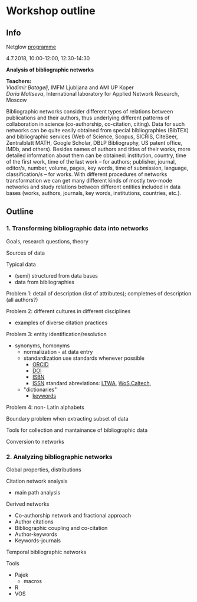 # Workshop outline

## Info

Netglow [programme](http://ngw.spbu.ru/programme)

4.7.2018, 10:00-12:00, 12:30-14:30

**Analysis of bibliographic networks**

**Teachers:**<br>
*Vladimir Batagelj*, IMFM Ljubljana and AMI UP Koper <br>
*Daria Maltseva*, International laboratory for
Applied Network Research, Moscow


Bibliographic networks consider different types of relations between publications and their authors, 
thus underlying different patterns of collaboration in science (co-authorship, co-citation, citing). 
Data for such networks can be quite easily obtained from special bibliographies (BibTEX) and 
bibliographic services (Web of Science, Scopus, SICRIS, CiteSeer, Zentralblatt MATH, Google Scholar, 
DBLP Bibliography, US patent office, IMDb, and others). Besides names of authors and titles of their
works, more detailed information about them can be obtained: institution, country, time of the first
work, time of the last work – for authors; publisher, journal, editor/s, number, volume, pages, 
key words, time of submission, language, classification/s – for works. With different procedures 
of networks transformation we can get many different kinds of mostly two-mode networks and study 
relations between different entities included in data bases (works, authors, journals, key words, 
institutions, countries, etc.).

## Outline

### 1. Transforming bibliographic data into networks

Goals, research questions, theory

Sources of data

Typical data
- (semi) structured from data bases
- data from bibliographies

Problem 1: detail of description (list of attributes); completnes of description (all authors?)

Problem 2: different cultures in different disciplines
- examples of diverse citation practices

Problem 3: entity identification/resolution
- synonyms, homonyms
  - normalization - at data entry
  - standardization use standards whenever possible
    - [ORCID](https://orcid.org/)
    - [DOI](https://www.doi.org/)
    - [ISBN](https://isbnsearch.org/)
    - [ISSN](http://www.issn.org/) standard abreviations: [LTWA](http://www.issn.org/services/online-services/access-to-the-ltwa/), [WoS](https://images.webofknowledge.com/images/help/WOS/A_abrvjt.html),[Caltech](https://www.library.caltech.edu/journal-title-abbreviations),    
  - "dictionaries"
    - [keywords](https://www.wordstream.com/keywords)

Problem 4: non- Latin alphabets

Boundary problem when extracting subset of data

Tools for collection and mantainance of bibliographic data

Conversion to networks


### 2. Analyzing bibliographic networks


Global properties, distributions

Citation network analysis
- main path analysis

Derived networks
- Co-authorship network and fractional approach
- Author citations
- Bibliographic coupling and co-citation
- Author-keywords
- Keywords-journals

Temporal bibliographic networks

Tools
- Pajek
  - macros
- R
- VOS




